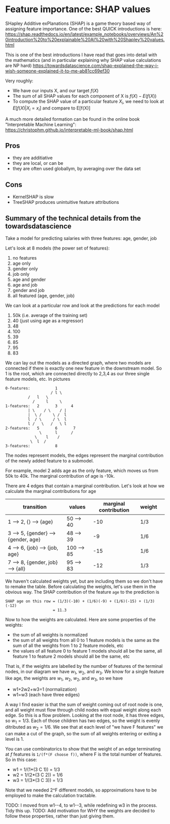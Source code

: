# Feature importance: SHAP values

SHapley Additive exPlanations (SHAP) is a game theory based way of assigning feature importance.
One of the best QUICK introductions is here:
https://shap.readthedocs.io/en/latest/example_notebooks/overviews/An%20introduction%20to%20explainable%20AI%20with%20Shapley%20values.html

This is one of the best introductions I have read that goes into detail with the mathematics (and in particular explaining why SHAP value calculations are NP hard)
https://towardsdatascience.com/shap-explained-the-way-i-wish-someone-explained-it-to-me-ab81cc69ef30


Very roughly:
- We have our inputs X, and our target $f(X)$
- The sum of all SHAP values for each component of X is $f(X) - E(f(X))$
- To compute the SHAP value of a particular feature $X_i$, we need to look at $E[f(X)|X_i=x_i]$ and compare to E[f(X)]

A much more detailed formation can be found in the online book "Interpretable Machine Learning": https://christophm.github.io/interpretable-ml-book/shap.html


## Pros
- they are additiative
- they are local, or can be
- they are often used globallym, by averaging over the data set

## Cons
- KernelSHAP is slow
- TreeSHAP produces unintuitive feature attributions

## Summary of the technical details from the towardsdatascience

Take a model for predicting salaries with three features: age, gender, job

Let's look at 8 models (the power set of features):
1. no features
2. age only
3. gender only
4. job only
5. age and gender
6. age and job
7. gender and job
8. all featured (age, gender, job)

We can look at a particular row and look at the predictions for each model
1. 50k (i.e. average of the training set)
2. 40  (just using age as a regressor)
3. 48
4. 100
5. 39
6. 85
7. 95
8. 83

We can lay out the models as a directed graph, where two models are connected if there is exactly one new feature in the downstream model.
So 1 is the root, which are connected directly to 2,3,4 as our three single feature models, etc. In pictures
```
0-features:           1
                    / l \
		  /   l   \
	        /     l     \
1-features:   2       3      4
	      | \    / \    / |
	      |  \ /     \ /  l
	      l  / \     / \  l
	      l /   \   /   \ l
2-features:   5       6       7
               \      l      /
	         \    l    /
		   \  l  /
3-features:           8
```

The nodes represent models, the edges represent the marginal contribution of the newly added feature to a submodel.

For example, model 2 adds age as the only feature, which moves us from 50k to 40k. The marginal contribution of age is -10k.

There are 4 edges that contain a marginal contribution. Let's look at how we calculate the marginal contributions for age

| transition                          | values     | marginal contribution | weight |   |
|-------------------------------------|------------|-----------------------|--------|---|
| 1 --> 2, {} --> {age}               | 50 --> 40  | -10                   | 1/3    |   |
| 3 --> 5, {gender} --> {gender, age} | 48 --> 39  | -9                    | 1/6    |   |
| 4 --> 6, {job} --> {job, age}       | 100 --> 85 | -15                   | 1/6    |   |
| 7 --> 8, {gender, job} --> {all}    | 95 --> 83  | -12                   | 1/3    |   |

We haven't calculated weights yet, but are including them so we don't have to remake the table. Before calculating the weights, let's use them in the obvious way. The SHAP contribution of the feature `age` to the prediction is

```
SHAP age on this row = (1/3)(-10) + (1/6)(-9) + (1/6)(-15) + (1/3)(-12)
                     = 11.3 
```
Now to how the weights are calculated.  Here are some properties of the weights:
- the sum of all weights is normalized
- the sum of all weights from all 0 to 1 feature models is the same as the sum of all the weights from 1 to 2 feature models, etc
- the values of all feature 0 to feature 1 models should all be the same, all feature 1 to feature 2 models should all be the same, etc

That is, if the weights are labelled by the number of features of the terminal nodes, in our diagram we have $w_1$, $w_2$, and $w_3$. We know for a single feature like age, the weights are $w_1$, $w_2$, $w_2$, and $w_3$, so we have
- w1+2w2+w3=1  (normalization)
- w1=w3        (each have three edges)

A way I find easier is that the sum of weight coming out of root node is one, and all weight must flow through child nodes with equal weight along each edge. So this is a flow problem. Looking at the root node, it has three edges, so $w_1=1/3$. Each of those children has two edges, so the weight is evenly ditributed as $w_2=1/6$. We see that at each level of "we have F features" we can make a cut of the graph, so the sum of all weights entering or exiting a level is 1.

You can use combinatorics to show that the weight of an edge terminating at $f$ features is `1/(f*(F choose f))`, where F is the total number of features. So in this case:

- w1 = 1/(1*(3 C 1)) = 1/3
- w2 = 1/(2*(3 C 2)) = 1/6
- w3 = 1/(3*(3 C 3)) = 1/3

Note that we needed 2^F different models, so approximations have to be employed to make the calculation tractable.

TODO: I moved from w1--4, to w1--3, while redefining w3 in the process. Tidy this up.
TODO: Add motivation for WHY the weights are decided to follow these properties, rather than just giving them.

